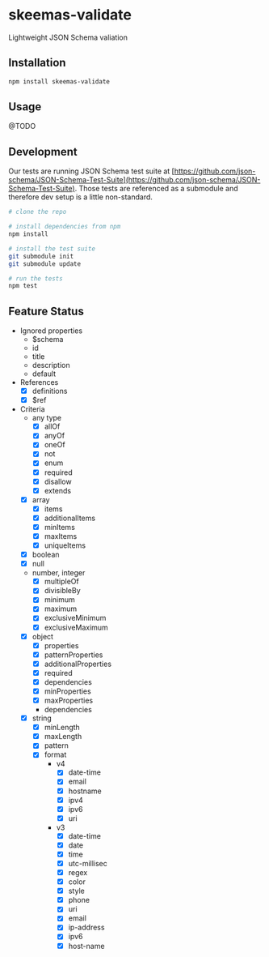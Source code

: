 # skeemas-validate
Lightweight JSON Schema valiation


## Installation
```bash
npm install skeemas-validate
```


## Usage
@TODO


## Development
Our tests are running JSON Schema test suite at [https://github.com/json-schema/JSON-Schema-Test-Suite](https://github.com/json-schema/JSON-Schema-Test-Suite). Those tests are referenced as a submodule and therefore dev setup is a little non-standard.
```bash
# clone the repo

# install dependencies from npm
npm install

# install the test suite
git submodule init
git submodule update

# run the tests
npm test
```



## Feature Status

- Ignored properties
    - $schema
    - id
    - title
    - description
    - default
- References
    - [X] definitions
    - [X] $ref
- Criteria
    - any type
        - [X] allOf
        - [X] anyOf
        - [X] oneOf
        - [X] not
        - [X] enum
        - [X] required
        - [X] disallow
        - [X] extends
    - [X] array
        - [X] items
        - [X] additionalItems
        - [X] minItems
        - [X] maxItems
        - [X] uniqueItems
    - [X] boolean
    - [X] null
    - number, integer
        - [X] multipleOf
        - [X] divisibleBy
        - [X] minimum
        - [X] maximum
        - [X] exclusiveMinimum
        - [X] exclusiveMaximum
    - [X] object
        - [X] properties
        - [X] patternProperties
        - [X] additionalProperties
        - [X] required
        - [X] dependencies
        - [X] minProperties
        - [X] maxProperties
        - dependencies
    - [X] string
        - [X] minLength
        - [X] maxLength
        - [X] pattern
        - [X] format
            - v4
                - [X] date-time
                - [X] email
                - [X] hostname
                - [X] ipv4
                - [X] ipv6
                - [X] uri
            - v3
                - [X] date-time
                - [X] date
                - [X] time
                - [X] utc-millisec
                - [X] regex
                - [X] color
                - [X] style
                - [X] phone
                - [X] uri
                - [X] email
                - [X] ip-address
                - [X] ipv6
                - [X] host-name
